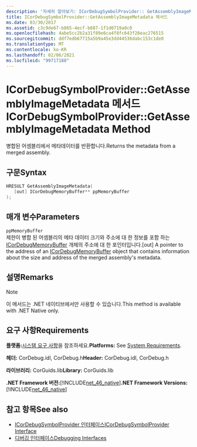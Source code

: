 ```yaml
---
description: '자세히 알아보기: ICorDebugSymbolProvider:: GetAssemblyImageMetadata 메서드'
title: ICorDebugSymbolProvider::GetAssemblyImageMetadata 메서드
ms.date: 03/30/2017
ms.assetid: c3c9de67-b865-4ecf-b887-1f1d0719a0c0
ms.openlocfilehash: 4abe5cc2b2a31f89e6ca4f8fc643f26eac276515
ms.sourcegitcommit: ddf7edb67715a5b9a45e3dd44536dabc153c1de0
ms.translationtype: MT
ms.contentlocale: ko-KR
ms.lasthandoff: 02/06/2021
ms.locfileid: "99717188"
---
```

# <a name="icordebugsymbolprovidergetassemblyimagemetadata-method"></a><span data-ttu-id="e4f87-103">ICorDebugSymbolProvider::GetAssemblyImageMetadata 메서드</span><span class="sxs-lookup"><span data-stu-id="e4f87-103">ICorDebugSymbolProvider::GetAssemblyImageMetadata Method</span></span>

<span data-ttu-id="e4f87-104">병합된 어셈블리에서 메타데이터를 반환합니다.</span><span class="sxs-lookup"><span data-stu-id="e4f87-104">Returns the metadata from a merged assembly.</span></span>  
  
## <a name="syntax"></a><span data-ttu-id="e4f87-105">구문</span><span class="sxs-lookup"><span data-stu-id="e4f87-105">Syntax</span></span>  
  
```cpp  
HRESULT GetAssemblyImageMetadata(  
   [out] ICorDebugMemoryBuffer** ppMemoryBuffer  
);  
```  
  
## <a name="parameters"></a><span data-ttu-id="e4f87-106">매개 변수</span><span class="sxs-lookup"><span data-stu-id="e4f87-106">Parameters</span></span>  

 `ppMemoryBuffer`  
 <span data-ttu-id="e4f87-107">제한이 병합 된 어셈블리의 메타 데이터 크기와 주소에 대 한 정보를 포함 하는 [ICorDebugMemoryBuffer](icordebugmemorybuffer-interface.md) 개체의 주소에 대 한 포인터입니다.</span><span class="sxs-lookup"><span data-stu-id="e4f87-107">[out] A pointer to the address of an [ICorDebugMemoryBuffer](icordebugmemorybuffer-interface.md) object that contains information about the size and address of the merged assembly's metadata.</span></span>  
  
## <a name="remarks"></a><span data-ttu-id="e4f87-108">설명</span><span class="sxs-lookup"><span data-stu-id="e4f87-108">Remarks</span></span>  
  
> [!NOTE]
> <span data-ttu-id="e4f87-109">이 메서드는 .NET 네이티브에서만 사용할 수 있습니다.</span><span class="sxs-lookup"><span data-stu-id="e4f87-109">This method is available with .NET Native only.</span></span>  
  
## <a name="requirements"></a><span data-ttu-id="e4f87-110">요구 사항</span><span class="sxs-lookup"><span data-stu-id="e4f87-110">Requirements</span></span>  

 <span data-ttu-id="e4f87-111">**플랫폼:**[시스템 요구 사항](../../get-started/system-requirements.md)을 참조하세요.</span><span class="sxs-lookup"><span data-stu-id="e4f87-111">**Platforms:** See [System Requirements](../../get-started/system-requirements.md).</span></span>  
  
 <span data-ttu-id="e4f87-112">**헤더:** CorDebug.idl, CorDebug.h</span><span class="sxs-lookup"><span data-stu-id="e4f87-112">**Header:** CorDebug.idl, CorDebug.h</span></span>  
  
 <span data-ttu-id="e4f87-113">**라이브러리:** CorGuids.lib</span><span class="sxs-lookup"><span data-stu-id="e4f87-113">**Library:** CorGuids.lib</span></span>  
  
 <span data-ttu-id="e4f87-114">**.NET Framework 버전:**[!INCLUDE[net_46_native](../../../../includes/net-46-native-md.md)]</span><span class="sxs-lookup"><span data-stu-id="e4f87-114">**.NET Framework Versions:** [!INCLUDE[net_46_native](../../../../includes/net-46-native-md.md)]</span></span>  
  
## <a name="see-also"></a><span data-ttu-id="e4f87-115">참고 항목</span><span class="sxs-lookup"><span data-stu-id="e4f87-115">See also</span></span>

- [<span data-ttu-id="e4f87-116">ICorDebugSymbolProvider 인터페이스</span><span class="sxs-lookup"><span data-stu-id="e4f87-116">ICorDebugSymbolProvider Interface</span></span>](icordebugsymbolprovider-interface.md)
- [<span data-ttu-id="e4f87-117">디버깅 인터페이스</span><span class="sxs-lookup"><span data-stu-id="e4f87-117">Debugging Interfaces</span></span>](debugging-interfaces.md)
